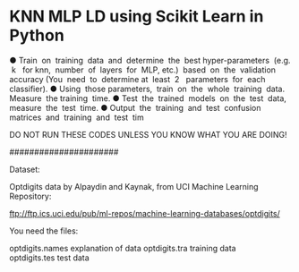 # KNN MLP LD using Scikit Learn in Python

● Train​ ​ on​ ​ training​ ​ data​ ​ and​ ​ determine​ ​ the​ ​ best​ ​ hyper-parameters​​ ​ (e.g.​ ​ k ​ ​ for
knn,​ ​ number​ ​ of​ ​ layers​ ​ for​ ​ MLP,​ ​ etc.)​​ ​ based​ ​ on​ ​ the​ ​ validation​ ​ accuracy
(You​ ​ need​ ​ to​ ​ determine​ ​ at​ ​ least​ ​ 2 ​ ​ parameters​ ​ for​ ​ each​ ​ classifier).
● Using​ ​ those​ ​ parameters,​ ​ train​ ​ on​ ​ the​ ​ whole​ ​ training​ ​ data.​ ​ Measure​ ​ the
training​ ​ time.
● Test​ ​ the​ ​ trained​ ​ models​ ​ on​ ​ the​ ​ test​ ​ data,​ ​ measure​ ​ the​ ​ test​ ​ time.
● Output​ ​ the​ ​ training​ ​ and​ ​ test​ ​ confusion​ ​ matrices​ ​ and​ ​ training​ ​ and​ ​ test​ ​ tim

DO NOT RUN THESE CODES UNLESS YOU KNOW WHAT YOU ARE DOING!

###################### 

Dataset: 


Optdigits data by Alpaydin and Kaynak, from UCI Machine Learning Repository:


ftp://ftp.ics.uci.edu/pub/ml-repos/machine-learning-databases/optdigits/


You need the files: 

optdigits.names		explanation of data
optdigits.tra			training data  
optdigits.tes      		test data 
